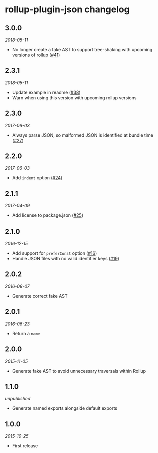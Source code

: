 # rollup-plugin-json changelog

## 3.0.0
*2018-05-11*
* No longer create a fake AST to support tree-shaking with upcoming versions of rollup ([#41](https://github.com/rollup/rollup-plugin-json/issues/41))

## 2.3.1
*2018-05-11*
* Update example in readme ([#38](https://github.com/rollup/rollup-plugin-json/issues/38))
* Warn when using this version with upcoming rollup versions

## 2.3.0
*2017-06-03*
* Always parse JSON, so malformed JSON is identified at bundle time ([#27](https://github.com/rollup/rollup-plugin-json/issues/27))

## 2.2.0
*2017-06-03*
* Add `indent` option ([#24](https://github.com/rollup/rollup-plugin-json/issues/24))

## 2.1.1
*2017-04-09*
* Add license to package.json ([#25](https://github.com/rollup/rollup-plugin-json/pull/25))

## 2.1.0
*2016-12-15*
* Add support for `preferConst` option ([#16](https://github.com/rollup/rollup-plugin-json/pull/16))
* Handle JSON files with no valid identifier keys ([#19](https://github.com/rollup/rollup-plugin-json/issues/19))

## 2.0.2
*2016-09-07*
* Generate correct fake AST

## 2.0.1
*2016-06-23*
* Return a `name`

## 2.0.0
*2015-11-05*
* Generate fake AST to avoid unnecessary traversals within Rollup

## 1.1.0
*unpublished*
* Generate named exports alongside default exports

## 1.0.0
*2015-10-25*
* First release

